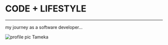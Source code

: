 # CODE  +  LIFESTYLE
------------------------------------
my journey as a software developer...


![profile pic Tameka](https://lh3.googleusercontent.com/-0tckYA41js0/W_UYGHntrVI/AAAAAAAAIss/XtPxAHFdaIQ5Ecj0eMTQi62FNFISzpmVQCEwYBhgL/w278-h280-p/IMG_1555.JPG)
